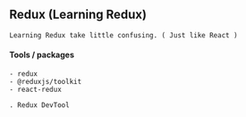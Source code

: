 ## Redux (Learning Redux)
	Learning Redux take little confusing. ( Just like React )

#### Tools / packages
	- redux
	- @reduxjs/toolkit
	- react-redux

	. Redux DevTool


